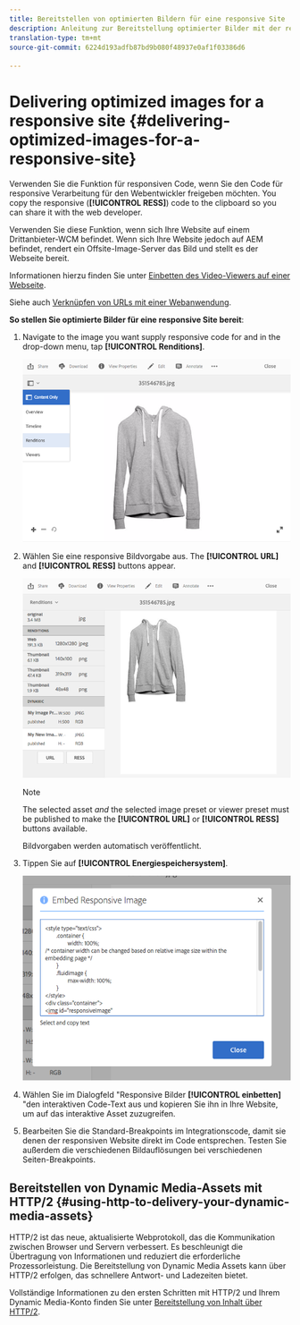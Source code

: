 ```yaml
---
title: Bereitstellen von optimierten Bildern für eine responsive Site
description: Anleitung zur Bereitstellung optimierter Bilder mit der responsiven Codefunktion
translation-type: tm+mt
source-git-commit: 6224d193adfb87bd9b080f48937e0af1f03386d6

---
```



# Delivering optimized images for a responsive site {#delivering-optimized-images-for-a-responsive-site}

Verwenden Sie die Funktion für responsiven Code, wenn Sie den Code für responsive Verarbeitung für den Webentwickler freigeben möchten. You copy the responsive (**[!UICONTROL RESS]**) code to the clipboard so you can share it with the web developer.

Verwenden Sie diese Funktion, wenn sich Ihre Website auf einem Drittanbieter-WCM befindet. Wenn sich Ihre Website jedoch auf AEM befindet, rendert ein Offsite-Image-Server das Bild und stellt es der Webseite bereit.

Informationen hierzu finden Sie unter [Einbetten des Video-Viewers auf einer Webseite](embed-code.md).

Siehe auch [Verknüpfen von URLs mit einer Webanwendung](linking-urls-to-yourwebapplication.md).

**So stellen Sie optimierte Bilder für eine responsive Site bereit**:

1. Navigate to the image you want supply responsive code for and in the drop-down menu, tap **[!UICONTROL Renditions]**.

   ![chlimage_1-408](assets/chlimage_1-408.png)

1. Wählen Sie eine responsive Bildvorgabe aus. The **[!UICONTROL URL]** and **[!UICONTROL RESS]** buttons appear.

   ![chlimage_1-409](assets/chlimage_1-409.png)

   >[!NOTE]
   >
   >The selected asset *and* the selected image preset or viewer preset must be published to make the **[!UICONTROL URL]** or **[!UICONTROL RESS]** buttons available.
   >
   >Bildvorgaben werden automatisch veröffentlicht.

1. Tippen Sie auf **[!UICONTROL Energiespeichersystem]**.

   ![chlimage_1-410](assets/chlimage_1-410.png)

1. Wählen Sie im Dialogfeld &quot;Responsive Bilder **[!UICONTROL einbetten]** &quot;den interaktiven Code-Text aus und kopieren Sie ihn in Ihre Website, um auf das interaktive Asset zuzugreifen.
1. Bearbeiten Sie die Standard-Breakpoints im Integrationscode, damit sie denen der responsiven Website direkt im Code entsprechen. Testen Sie außerdem die verschiedenen Bildauflösungen bei verschiedenen Seiten-Breakpoints.

## Bereitstellen von Dynamic Media-Assets mit HTTP/2 {#using-http-to-delivery-your-dynamic-media-assets}

HTTP/2 ist das neue, aktualisierte Webprotokoll, das die Kommunikation zwischen Browser und Servern verbessert. Es beschleunigt die Übertragung von Informationen und reduziert die erforderliche Prozessorleistung. Die Bereitstellung von Dynamic Media Assets kann über HTTP/2 erfolgen, das schnellere Antwort- und Ladezeiten bietet.

Vollständige Informationen zu den ersten Schritten mit HTTP/2 und Ihrem Dynamic Media-Konto finden Sie unter [Bereitstellung von Inhalt über HTTP/2](http2.md).
